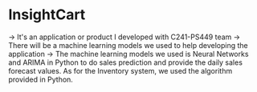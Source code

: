 # InsightCart

-> It's an application or product I developed with C241-PS449 team
-> There will be a machine learning models we used to help developing the application
-> The machine learning models we used is Neural Networks and ARIMA in Python to do sales prediction and provide the daily sales forecast values. As for the Inventory system, we used the algorithm provided in Python.
